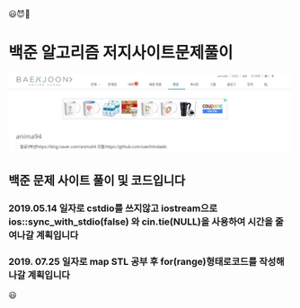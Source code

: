 &#128515;&#128520;&#127752;
# 백준 알고리즘 저지사이트문제풀이

![markdown_jamjam](./boj.JPG)

## 백준 문제 사이트 풀이 및 코드입니다
### 2019.05.14 일자로 cstdio를 쓰지않고 iostream으로 ios::sync_with_stdio(false) 와 cin.tie(NULL)을 사용하여 시간을 줄여나갈 계획입니다 

### 2019. 07.25 일자로 map STL 공부 후 for(range)형태로코드를 작성해 나갈 계획입니다  

&#128515;
